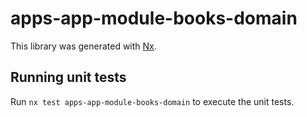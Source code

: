 # apps-app-module-books-domain

This library was generated with [Nx](https://nx.dev).

## Running unit tests

Run `nx test apps-app-module-books-domain` to execute the unit tests.
